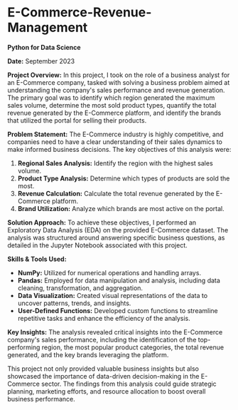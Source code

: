 # E-Commerce-Revenue-Management
**Python for Data Science**


**Date:** September 2023  

**Project Overview:**
In this project, I took on the role of a business analyst for an E-Commerce company, tasked with solving a business problem aimed at understanding the company's sales performance and revenue generation. The primary goal was to identify which region generated the maximum sales volume, determine the most sold product types, quantify the total revenue generated by the E-Commerce platform, and identify the brands that utilized the portal for selling their products.

**Problem Statement:**
The E-Commerce industry is highly competitive, and companies need to have a clear understanding of their sales dynamics to make informed business decisions. The key objectives of this analysis were:
1. **Regional Sales Analysis:** Identify the region with the highest sales volume.
2. **Product Type Analysis:** Determine which types of products are sold the most.
3. **Revenue Calculation:** Calculate the total revenue generated by the E-Commerce platform.
4. **Brand Utilization:** Analyze which brands are most active on the portal.

**Solution Approach:**
To achieve these objectives, I performed an Exploratory Data Analysis (EDA) on the provided E-Commerce dataset. The analysis was structured around answering specific business questions, as detailed in the Jupyter Notebook associated with this project.

**Skills & Tools Used:**
- **NumPy:** Utilized for numerical operations and handling arrays.
- **Pandas:** Employed for data manipulation and analysis, including data cleaning, transformation, and aggregation.
- **Data Visualization:** Created visual representations of the data to uncover patterns, trends, and insights.
- **User-Defined Functions:** Developed custom functions to streamline repetitive tasks and enhance the efficiency of the analysis.

**Key Insights:**
The analysis revealed critical insights into the E-Commerce company's sales performance, including the identification of the top-performing region, the most popular product categories, the total revenue generated, and the key brands leveraging the platform.

This project not only provided valuable business insights but also showcased the importance of data-driven decision-making in the E-Commerce sector. The findings from this analysis could guide strategic planning, marketing efforts, and resource allocation to boost overall business performance.
